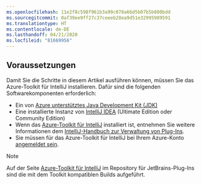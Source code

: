 ```yaml
---
ms.openlocfilehash: 11e2f8c598f961b3a99c078a66d5b07b5b800bdd
ms.sourcegitcommit: 0af39ee9ff27c37ceeeb28ea9d51e32995989591
ms.translationtype: HT
ms.contentlocale: de-DE
ms.lasthandoff: 04/21/2020
ms.locfileid: "81669956"
---
```

## <a name="prerequisites"></a>Voraussetzungen

Damit Sie die Schritte in diesem Artikel ausführen können, müssen Sie das Azure-Toolkit für IntelliJ installieren. Dafür sind die folgenden Softwarekomponenten erforderlich:

* Ein von [Azure unterstütztes Java Development Kit (JDK)](https://aka.ms/azure-jdks)
* Eine installierte Instanz von [IntelliJ IDEA](https://www.jetbrains.com/idea/download/) (Ultimate Edition oder Community Edition)
* Wenn das [Azure-Toolkit für IntelliJ](https://plugins.jetbrains.com/plugin/8053) installiert ist, entnehmen Sie weitere Informationen dem [IntelliJ-Handbuch zur Verwaltung von Plug-Ins](https://www.jetbrains.com/help/idea/managing-plugins.html).
* Sie müssen für das Azure-Toolkit für IntelliJ bei Ihrem Azure-Konto [angemeldet sein](../sign-in-instructions.md).

> [!NOTE]
> Auf der Seite [Azure-Toolkit für IntelliJ](https://plugins.jetbrains.com/plugin/8053) im Repository für JetBrains-Plug-Ins sind die mit dem Toolkit kompatiblen Builds aufgeführt.

<!--
> [!IMPORTANT]
> 
> If you are using the Azure Toolkit for IntelliJ on Windows, the toolkit requires installing the Azure SDK 2.9.6 or later in order to use the Azure emulator. You have two options for installing the Azure SDK:
> 
> * You can download and install the Azure SDK by using the [Web Platform Installer (WebPI)](https://go.microsoft.com/fwlink/?LinkID=252838).
> * If you do not have the Azure SDK installed when you create your first Azure deployment project, you will be prompted to automatically download install the requisite version of the Azure SDK.
> 
> Note that the Azure SDK is only required on Windows.
> 
-->
